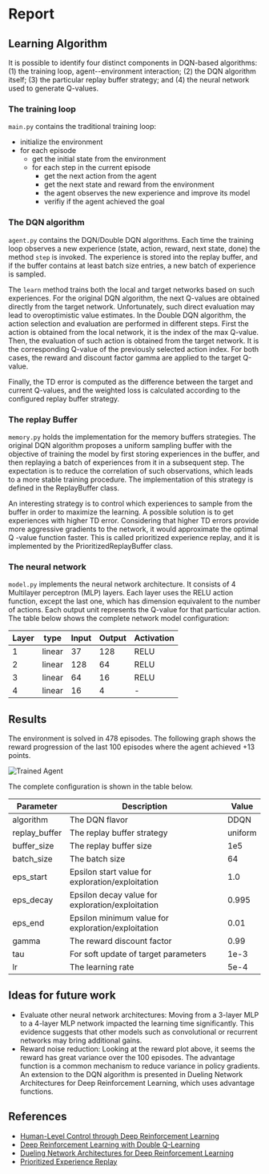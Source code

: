 [//]: # (Image References)

[image1]: https://drive.google.com/uc?id=1rR6gnP-6y0EnEykJfVZ8CIsKcitOclTx "Trained Agent"

# Report

## Learning Algorithm

It is possible to identify four distinct components in DQN-based algorithms: (1) the training loop, agent--environment interaction; (2) the DQN algorithm itself; (3) the particular replay buffer strategy; and (4) the neural network used to generate Q-values.

### The training loop

`main.py` contains the traditional training loop:

- initialize the environment
- for each episode
    - get the initial state from the environment
    - for each step in the current episode
        - get the next action from the agent
        - get the next state and reward from the environment
        - the agent observes the new experience and improve its model
        - verifiy if the agent achieved the goal

### The DQN algorithm
    
`agent.py` contains the DQN/Double DQN algorithms. Each time the training loop observes a new experience (state, action, reward, next state, done) the method `step` is invoked. The experience is stored into the replay buffer, and if the buffer contains at least batch size entries, a new batch of experience is sampled. 

The `learn` method  trains both the local and target networks based on such experiences. For the original DQN algorithm, the next Q-values are 
obtained directly from the target network. Unfortunately, such direct evaluation may lead to overoptimistic value estimates. In the Double DQN algorithm, the action selection and evaluation are performed in different steps. First the action is obtained from the local network, it is the index of the max Q-value. Then, the evaluation of such action is obtained from the  target network. It is the corresponding Q-value of the previously selected action index. For both cases, the reward and discount factor gamma are applied to the target Q-value.

Finally, the TD error is computed as the difference between the target and current Q-values, and the weighted loss is calculated according to the configured replay buffer strategy.

### The replay Buffer

`memory.py` holds the implementation for the memory buffers strategies. The original DQN algorithm proposes a uniform sampling buffer with the objective of training the model by first storing experiences in the buffer, and then replaying a batch of experiences from it in a subsequent step. The expectation is to reduce the correlation of such observations, which leads to a more stable training procedure. The implementation of this strategy is defined in the ReplayBuffer class.

An interesting strategy is to control which experiences to sample from the buffer in order to maximize the learning. A possible solution is to get  experiences with higher TD error. Considering that higher TD errors provide more aggressive gradients to the network, it would approximate the optimal Q -value function faster. This is called prioritized experience replay, and it is implemented by the PrioritizedReplayBuffer class. 

### The neural network

`model.py` implements the neural network architecture. It consists of 4 Multilayer perceptron (MLP) layers. Each layer uses the RELU action function, except the last one, which has dimension equivalent to the number of actions. Each output unit represents the Q-value for that particular action. The table below shows the complete network model configuration:

| Layer |  type  | Input | Output | Activation |
| ----- | ------ | ----- | ------ | ---------- |
| 1     | linear | 37    | 128    | RELU       |
| 2     | linear | 128   | 64     | RELU       |
| 3     | linear | 64    | 16     | RELU       |
| 4     | linear | 16    | 4      | -          |

## Results

The environment is solved in 478 episodes. The following graph shows the reward progression of the last 100 episodes where the agent achieved +13 points.

![Trained Agent][image1]

The complete configuration is shown in the table below.

| Parameter       | Description                                        | Value    |
| --------------- | -------------------------------------------------- | -------- |
| algorithm       | The DQN flavor                                     | DDQN     |
| replay_buffer   | The replay buffer strategy                         | uniform  |
| buffer_size     | The replay buffer size                             | 1e5      |
| batch_size      | The batch size                                     | 64       |
| eps_start       | Epsilon start value for exploration/exploitation   | 1.0      |
| eps_decay       | Epsilon decay value for exploration/exploitation   | 0.995    |
| eps_end         | Epsilon minimum value for exploration/exploitation | 0.01     |
| gamma           | The reward discount factor                         | 0.99     |
| tau             | For soft update of target parameters               | 1e-3     |
| lr              | The learning rate                                  |  5e-4    |

## Ideas for future work

- Evaluate other neural network architectures: Moving from a 3-layer MLP to a 4-layer MLP network impacted the learning time significantly. This evidence suggests that other models such as convolutional or recurrent networks may bring additional gains.
- Reward noise reduction: Looking at the reward plot above, it seems the reward has great variance over the 100 episodes. The advantage function is a common mechanism to reduce variance in policy gradients. An extension to the DQN algorithm is presented in Dueling Network Architectures for Deep Reinforcement Learning, which uses advantage functions.

## References

- [Human-Level Control through Deep Reinforcement Learning](https://storage.googleapis.com/deepmind-media/dqn/DQNNaturePaper.pdf)
- [Deep Reinforcement Learning with Double Q-Learning](https://arxiv.org/abs/1509.06461)
- [Dueling Network Architectures for Deep Reinforcement Learning](https://arxiv.org/abs/1511.06581)
- [Prioritized Experience Replay](https://arxiv.org/abs/1511.05952)
